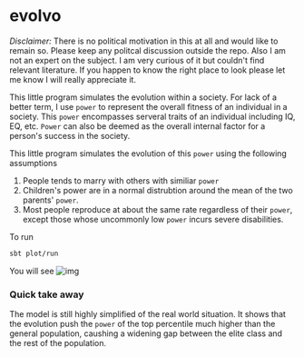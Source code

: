 # evolvo

*Disclaimer:* There is no political motivation in this at all and would like to remain so. Please keep any politcal discussion outside the repo. Also I am not an expert on the subject. I am very curious of it but couldn't find relevant literature. If you happen to know the right place to look please let me know I will really appreciate it.

This little program simulates the evolution within a society.
For lack of a better term, I use `power` to represent the overall fitness of an individual in a society. 
This `power` encompasses serveral traits of an individual including IQ, EQ, etc. `Power` can also be deemed as the overall internal factor for a person's success in the society.  

This little program simulates the evolution of this `power` using the following assumptions

1. People tends to marry with others with similiar `power`
2. Children's power are in a normal distrubtion around the mean of the two parents' `power`. 
3. Most people reproduce at about the same rate regardless of their `power`, except those whose uncommonly low `power` incurs severe disabilities. 


To run 

```bash
sbt plot/run
```
You will see
![img](https://i.imgur.com/G7jEfnk.gif)


### Quick take away

The model is still highly simplified of the real world situation. It shows that the evolution push the `power` of the top percentile much higher than the general population, caushing a widening gap between the elite class and the rest of the population. 
